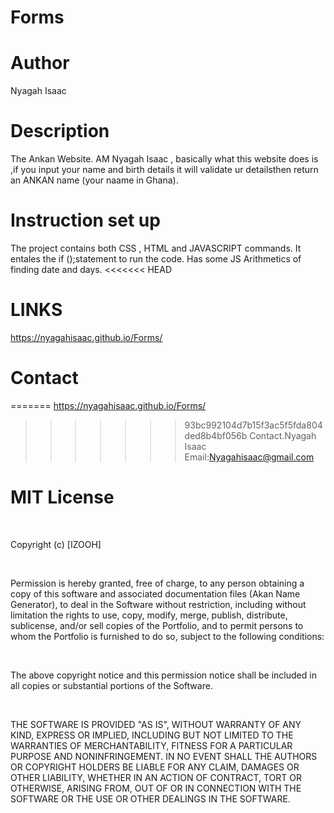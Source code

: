 # Forms

# Author
Nyagah Isaac

# Description
The Ankan Website.
AM Nyagah Isaac , basically what this website does is ,if you input your name and birth details it will validate ur detailsthen return an ANKAN name 
(your naame in Ghana).
# Instruction set up
The project contains both CSS , HTML and JAVASCRIPT commands.
It entales the if  ();statement to run the code.
Has some  JS Arithmetics of finding date and days.
<<<<<<< HEAD
# LINKS
https://nyagahisaac.github.io/Forms/
# Contact
=======
https://nyagahisaac.github.io/Forms/
>>>>>>> 93bc992104d7b15f3ac5f5fda804ded8b4bf056b
Contact.Nyagah Isaac
Email:Nyagahisaac@gmail.com

# MIT License

​

Copyright (c) [IZOOH] 

​

Permission is hereby granted, free of charge, to any person obtaining a copy of this software and associated documentation files (Akan Name Generator), to deal in the Software without restriction, including without limitation the rights to use, copy, modify, merge, publish, distribute, sublicense, and/or sell copies of the Portfolio, and to permit persons to whom the Portfolio is furnished to do so, subject to the following conditions:

​

The above copyright notice and this permission notice shall be included in all copies or substantial portions of the Software.

​

THE SOFTWARE IS PROVIDED "AS IS", WITHOUT WARRANTY OF ANY KIND, EXPRESS OR IMPLIED, INCLUDING BUT NOT LIMITED TO THE WARRANTIES OF MERCHANTABILITY, FITNESS FOR A PARTICULAR PURPOSE AND NONINFRINGEMENT. IN NO EVENT SHALL THE AUTHORS OR COPYRIGHT HOLDERS BE LIABLE FOR ANY CLAIM, DAMAGES OR OTHER LIABILITY, WHETHER IN AN ACTION OF CONTRACT, TORT OR OTHERWISE, ARISING FROM, OUT OF OR IN CONNECTION WITH THE SOFTWARE OR THE USE OR OTHER DEALINGS IN THE SOFTWARE.

    
